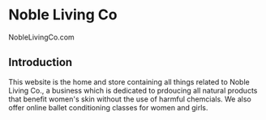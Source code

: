 # Noble Living Co
 NobleLivingCo.com

## Introduction

This website is the home and store containing all things related to Noble Living Co., a business which is dedicated to prdoucing all natural products that benefit women's skin without the use of harmful chemcials. We also offer online ballet conditioning classes for women and girls. 
